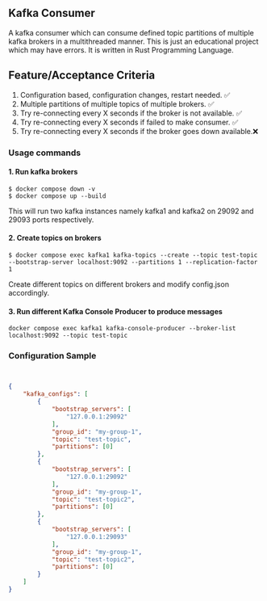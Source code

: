## Kafka Consumer
A kafka consumer which can consume defined topic partitions of multiple kafka brokers in a multithreaded manner. 
This is just an educational project which may have errors. It is written in Rust Programming Language. 

## Feature/Acceptance Criteria
1. Configuration based, configuration changes, restart needed. ✅
2. Multiple partitions of multiple topics of multiple brokers. ✅
3. Try re-connecting every X seconds if the broker is not available. ✅
4. Try re-connecting every X seconds if failed to make consumer. ✅
5. Try re-connecting every X seconds if the broker goes down available.❌

### Usage commands
#### 1. Run kafka brokers
```shell
$ docker compose down -v
$ docker compose up --build
```
This will run two kafka instances namely kafka1 and kafka2 on 29092 and 29093 ports respectively.

#### 2. Create topics on brokers
```shell
$ docker compose exec kafka1 kafka-topics --create --topic test-topic --bootstrap-server localhost:9092 --partitions 1 --replication-factor 1
```
Create different topics on different brokers and modify config.json accordingly. 
#### 3. Run different Kafka Console Producer to produce messages

```shell
docker compose exec kafka1 kafka-console-producer --broker-list localhost:9092 --topic test-topic
```

### Configuration Sample
```json


{
    "kafka_configs": [
        {
            "bootstrap_servers": [
                "127.0.0.1:29092"
            ],
            "group_id": "my-group-1",
            "topic": "test-topic",
            "partitions": [0]
        },
        {
            "bootstrap_servers": [
                "127.0.0.1:29092"
            ],
            "group_id": "my-group-1",
            "topic": "test-topic2",
            "partitions": [0]
        },
        {
            "bootstrap_servers": [
                "127.0.0.1:29093"
            ],
            "group_id": "my-group-1",
            "topic": "test-topic2",
            "partitions": [0]
        }
    ]
}
```